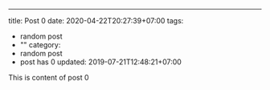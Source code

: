---
title: Post 0
date: 2020-04-22T20:27:39+07:00
tags:
  - random post
  - ""
category:
  - random post
  - post has 0
updated: 2019-07-21T12:48:21+07:00

This is content of post 0